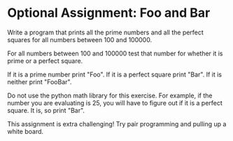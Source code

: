 # Optional Assignment: Foo and Bar

Write a program that prints all the prime numbers and all the perfect squares for all numbers between 100 and 100000.

For all numbers between 100 and 100000 test that number for whether it is prime or a perfect square. 

If it is a prime number print "Foo". 
If it is a perfect square print "Bar". 
If it is neither print "FooBar". 

Do not use the python math library for this exercise. For example, if the number you are evaluating is 25, you will have to figure out if it is a perfect square. It is, so print "Bar".

This assignment is extra challenging! Try pair programming and pulling up a white board.